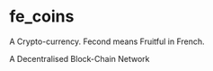 # fe_coins
A Crypto-currency. Fecond means Fruitful in French.


A Decentralised Block-Chain Network